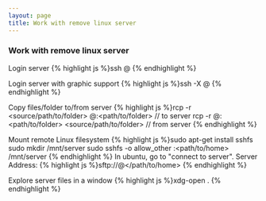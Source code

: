 ```yaml
---
layout: page
title: Work with remove linux server
---
```


### Work with remove linux server

Login server
{% highlight js %}ssh <user-name>@<ip>
{% endhighlight %}

Login server with graphic support
{% highlight js %}ssh -X <user-name>@<ip>
{% endhighlight %}

Copy files/folder to/from server
{% highlight js %}rcp -r <source/path/to/folder> <username>@<ip>:<path/to/folder> // to server
rcp -r <username>@<ip>:<path/to/folder>  <source/path/to/folder> // from server
{% endhighlight %}

Mount remote Linux filesystem
{% highlight js %}sudo apt-get install sshfs
sudo mkdir /mnt/server
sudo sshfs -o allow_other <user-name>:<path/to/home> /mnt/server
{% endhighlight %}
In ubuntu, go to "connect to server".
Server Address: {% highlight js %}sftp://<user-name>@<ip></ip></path/to/home> {% endhighlight %}

Explore server files in a window
{% highlight js %}xdg-open .
{% endhighlight %}